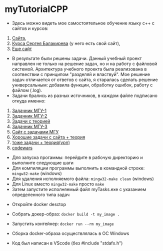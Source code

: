 # myTutorialCPP

- Здесь можно видеть мое самостоятельное обучение языку с++ с сайтов и курсов:
1. [Сайта](http://grep.cs.msu.ru/cpp.com.ru/index.html),
2. [Курса Сергея Балакирева](https://stepik.org/course/193691/syllabus?auth=login) (у него есть свой сайт),
3. [Еще сайт](http://cppstudio.com/cat/274/)

- В результате были решены задачи. Данный учебный проект направлен не только на решение задач, но и на работу с файловой системой. Архитектура учебного проекта была реализована в соотвествии с принципом "разделяй и властвуй". Мое решение задач отличается от ответов с сайта, я старалась сделать решение универсальным: добавила функции, обработку ошибок, работу с файлом (.log).
- Задачи брались из разных источников, в каждом файле подписано откуда именно:

1. [Задачник МГУ-1](https://al.cs.msu.ru/files/cpp.tasks.2013.pdf)
2. [Задачник МГУ-2](https://al.cs.msu.ru/system/files/CPP_Korukhova.pdf)
3. [Задачи с теорией](https://silvertests.ru/AvailablePartGuide.aspx)
4. [Задачник МГУ-3](https://al.cs.msu.ru/system/files/prac-tasks-Cpp.pdf)
5. [Сайт с задачами МГУ](http://grep.cs.msu.ru/kufas.ru.patched/programming237.htm)
6. [Хорошие задачи с сайта + теория](http://cppstudio.com/cat/285/)
7. [тоже задачи + теория(vpn)](https://purecodecpp.com/archives/433)
8. [codewars](https://www.codewars.com/dashboard)



* Для запуска прогаммы: перейдите в рабочую директорию и выполните следующие шаги
* Для компиляции программы выполнить в командной строке:  `mingw32-make` (windows)
* Для удаления исполняемого файла: `mingw32-make clean` (windows)
* Для Linux вместо `mingw32-make` просто `make`
* Затем запустите исполняемый файл myTasks.exe с указанием определенного типа задач



- Откройте docker desctop
- Собрать докер-образ: `docker build -t my_image .`
- Запустить контейнер: `docker run --rm my_image` 
- Сборка docker-образа осуществлялась в ОС Windows

- Код был написан в VScode (без #include "stdafx.h")
